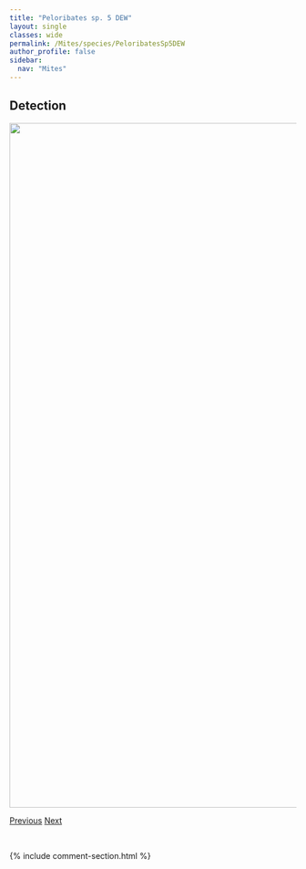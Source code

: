 ```yaml
---
title: "Peloribates sp. 5 DEW"
layout: single
classes: wide
permalink: /Mites/species/PeloribatesSp5DEW
author_profile: false
sidebar:
  nav: "Mites"
---
```


<h2>Detection</h2>

<a href="https://drive.google.com/uc?export=view&id=1yRmqXJW-nN_ULaA7Y5tMjN94yLHhaKb3">
<img src="https://drive.google.com/uc?export=view&id=1yRmqXJW-nN_ULaA7Y5tMjN94yLHhaKb3" height = "1200" width = "800">
</a>


<a href="/DevelopmentWebsite/Mites/species/PeloribatesSp4DEW" class="pagination--pager" title="Peloribates sp. 4 DEW">Previous</a> <a href="/DevelopmentWebsite/Mites/species/PergalumnaSp1DEW" class="pagination--pager" title="Pergalumna sp. 1 DEW">Next</a>

<p>&nbsp;</p>

{% include comment-section.html %}
